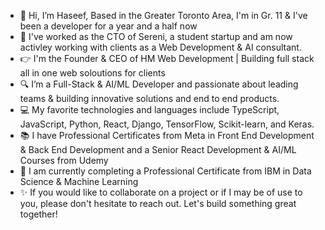 - 👋 Hi, I’m Haseef, Based in the Greater Toronto Area, I'm in Gr. 11 & I've been a developer for a year and a half now
- 🌟 I've worked as the CTO of Sereni, a student startup and am now activley working with clients as a Web Development & AI consultant.
- 👉 I'm the Founder & CEO of HM Web Development | Building full stack all in one web soloutions for clients 
- 🔍 I’m a Full-Stack & AI/ML Developer and passionate about leading teams & building innovative solutions and end to end products.
- 💻 My favorite technologies and languages include TypeScript, JavaScript, Python, React, Django, TensorFlow, Scikit-learn, and Keras.
- 📚 I have Professional Certificates from Meta in Front End Development & Back End Development and a Senior React Development & AI/ML Courses from Udemy
- 🌴 I am currently completing a Professional Certificate from IBM in Data Science & Machine Learning
- ✨ If you would like to collaborate on a project or if I may be of use to you, please don't hesitate to reach out. Let's build something great together!
<!---
HaseefMi/HaseefMi is a ✨ special ✨ repository because its `README.md` (this file) appears on your GitHub profile.
You can click the Preview link to take a look at your changes.
--->
